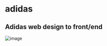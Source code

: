 # adidas

## Adidas web design to front/end

![image](https://user-images.githubusercontent.com/92529075/213686606-99e6cccf-4f54-4801-9896-a85cff7cc8f0.png)
